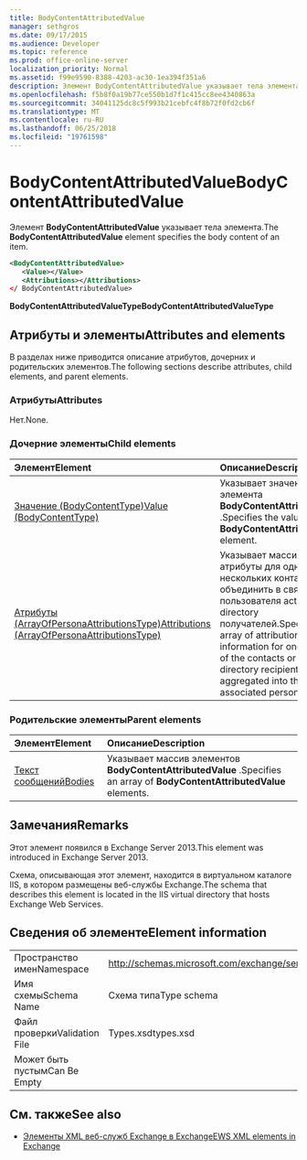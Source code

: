```yaml
---
title: BodyContentAttributedValue
manager: sethgros
ms.date: 09/17/2015
ms.audience: Developer
ms.topic: reference
ms.prod: office-online-server
localization_priority: Normal
ms.assetid: f99e9590-8388-4203-ac30-1ea394f351a6
description: Элемент BodyContentAttributedValue указывает тела элемента.
ms.openlocfilehash: f5b8f0a19b77ce550b1d7f1c415cc8ee4340863a
ms.sourcegitcommit: 34041125dc8c5f993b21cebfc4f8b72f0fd2cb6f
ms.translationtype: MT
ms.contentlocale: ru-RU
ms.lasthandoff: 06/25/2018
ms.locfileid: "19761598"
---
```

# <a name="bodycontentattributedvalue"></a><span data-ttu-id="3d44f-103">BodyContentAttributedValue</span><span class="sxs-lookup"><span data-stu-id="3d44f-103">BodyContentAttributedValue</span></span>

<span data-ttu-id="3d44f-104">Элемент **BodyContentAttributedValue** указывает тела элемента.</span><span class="sxs-lookup"><span data-stu-id="3d44f-104">The **BodyContentAttributedValue** element specifies the body content of an item.</span></span> 
  
```XML
<BodyContentAttributedValue>
   <Value></Value>
   <Attributions></Attributions>
</ BodyContentAttributedValue>
```

 <span data-ttu-id="3d44f-105">**BodyContentAttributedValueType**</span><span class="sxs-lookup"><span data-stu-id="3d44f-105">**BodyContentAttributedValueType**</span></span>
## <a name="attributes-and-elements"></a><span data-ttu-id="3d44f-106">Атрибуты и элементы</span><span class="sxs-lookup"><span data-stu-id="3d44f-106">Attributes and elements</span></span>

<span data-ttu-id="3d44f-107">В разделах ниже приводится описание атрибутов, дочерних и родительских элементов.</span><span class="sxs-lookup"><span data-stu-id="3d44f-107">The following sections describe attributes, child elements, and parent elements.</span></span>
  
### <a name="attributes"></a><span data-ttu-id="3d44f-108">Атрибуты</span><span class="sxs-lookup"><span data-stu-id="3d44f-108">Attributes</span></span>

<span data-ttu-id="3d44f-109">Нет.</span><span class="sxs-lookup"><span data-stu-id="3d44f-109">None.</span></span>
  
### <a name="child-elements"></a><span data-ttu-id="3d44f-110">Дочерние элементы</span><span class="sxs-lookup"><span data-stu-id="3d44f-110">Child elements</span></span>

|<span data-ttu-id="3d44f-111">**Элемент**</span><span class="sxs-lookup"><span data-stu-id="3d44f-111">**Element**</span></span>|<span data-ttu-id="3d44f-112">**Описание**</span><span class="sxs-lookup"><span data-stu-id="3d44f-112">**Description**</span></span>|
|:-----|:-----|
|[<span data-ttu-id="3d44f-113">Значение (BodyContentType)</span><span class="sxs-lookup"><span data-stu-id="3d44f-113">Value (BodyContentType)</span></span>](value-bodycontenttype.md) <br/> |<span data-ttu-id="3d44f-114">Указывает значение элемента **BodyContentAttributedValue** .</span><span class="sxs-lookup"><span data-stu-id="3d44f-114">Specifies the value of a **BodyContentAttributedValue** element.</span></span>  <br/> |
|[<span data-ttu-id="3d44f-115">Атрибуты (ArrayOfPersonaAttributionsType)</span><span class="sxs-lookup"><span data-stu-id="3d44f-115">Attributions (ArrayOfPersonaAttributionsType)</span></span>](attributions-arrayofpersonaattributionstype.md) <br/> |<span data-ttu-id="3d44f-116">Указывает массив сведений атрибуты для одного или нескольких контактов или объединить в связанного пользователя active directory получателей.</span><span class="sxs-lookup"><span data-stu-id="3d44f-116">Specifies an array of attribution information for one or more of the contacts or active directory recipients aggregated into the associated persona.</span></span>  <br/> |
   
### <a name="parent-elements"></a><span data-ttu-id="3d44f-117">Родительские элементы</span><span class="sxs-lookup"><span data-stu-id="3d44f-117">Parent elements</span></span>

|<span data-ttu-id="3d44f-118">**Элемент**</span><span class="sxs-lookup"><span data-stu-id="3d44f-118">**Element**</span></span>|<span data-ttu-id="3d44f-119">**Описание**</span><span class="sxs-lookup"><span data-stu-id="3d44f-119">**Description**</span></span>|
|:-----|:-----|
|[<span data-ttu-id="3d44f-120">Текст сообщений</span><span class="sxs-lookup"><span data-stu-id="3d44f-120">Bodies</span></span>](bodies.md) <br/> |<span data-ttu-id="3d44f-121">Указывает массив элементов **BodyContentAttributedValue** .</span><span class="sxs-lookup"><span data-stu-id="3d44f-121">Specifies an array of **BodyContentAttributedValue** elements.</span></span>  <br/> |
   
## <a name="remarks"></a><span data-ttu-id="3d44f-122">Замечания</span><span class="sxs-lookup"><span data-stu-id="3d44f-122">Remarks</span></span>

<span data-ttu-id="3d44f-123">Этот элемент появился в Exchange Server 2013.</span><span class="sxs-lookup"><span data-stu-id="3d44f-123">This element was introduced in Exchange Server 2013.</span></span>
  
<span data-ttu-id="3d44f-124">Схема, описывающая этот элемент, находится в виртуальном каталоге IIS, в котором размещены веб-службы Exchange.</span><span class="sxs-lookup"><span data-stu-id="3d44f-124">The schema that describes this element is located in the IIS virtual directory that hosts Exchange Web Services.</span></span>
  
## <a name="element-information"></a><span data-ttu-id="3d44f-125">Сведения об элементе</span><span class="sxs-lookup"><span data-stu-id="3d44f-125">Element information</span></span>

|||
|:-----|:-----|
|<span data-ttu-id="3d44f-126">Пространство имен</span><span class="sxs-lookup"><span data-stu-id="3d44f-126">Namespace</span></span>  <br/> |http://schemas.microsoft.com/exchange/services/2006/types  <br/> |
|<span data-ttu-id="3d44f-127">Имя схемы</span><span class="sxs-lookup"><span data-stu-id="3d44f-127">Schema Name</span></span>  <br/> |<span data-ttu-id="3d44f-128">Схема типа</span><span class="sxs-lookup"><span data-stu-id="3d44f-128">Type schema</span></span>  <br/> |
|<span data-ttu-id="3d44f-129">Файл проверки</span><span class="sxs-lookup"><span data-stu-id="3d44f-129">Validation File</span></span>  <br/> |<span data-ttu-id="3d44f-130">Types.xsd</span><span class="sxs-lookup"><span data-stu-id="3d44f-130">types.xsd</span></span>  <br/> |
|<span data-ttu-id="3d44f-131">Может быть пустым</span><span class="sxs-lookup"><span data-stu-id="3d44f-131">Can Be Empty</span></span>  <br/> ||
   
## <a name="see-also"></a><span data-ttu-id="3d44f-132">См. также</span><span class="sxs-lookup"><span data-stu-id="3d44f-132">See also</span></span>



- [<span data-ttu-id="3d44f-133">Элементы XML веб-служб Exchange в Exchange</span><span class="sxs-lookup"><span data-stu-id="3d44f-133">EWS XML elements in Exchange</span></span>](ews-xml-elements-in-exchange.md)


